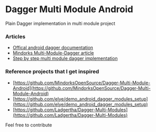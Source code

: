 # Dagger Multi Module Android
Plain Dagger implementation in multi module project
### Articles

 - [Offical android dagger documentation](https://developer.android.com/training/dependency-injection/dagger-multi-module)
 - [Mindorks Multi-Module-Dagger article](https://blog.mindorks.com/dagger-in-a-multi-module-project)
 - [Step by step multi module dagger implementation](https://proandroiddev.com/android-multi-module-dagger-a-real-use-case-step-by-step-bbc03500f2f9)
### Reference projects that I get inspired
 - [https://github.com/MindorksOpenSource/Dagger-Multi-Module-Android](https://github.com/MindorksOpenSource/Dagger-Multi-Module-Android)
 - [https://github.com/elye/demo_android_dagger_modules_setup](https://github.com/elye/demo_android_dagger_modules_setup)
 - [https://github.com/Ladgertha/Dagger-Multi-Modules](https://github.com/Ladgertha/Dagger-Multi-Modules)

Feel free to contribute
